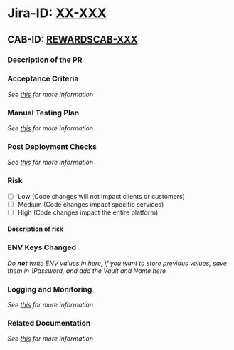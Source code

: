 # Jira-ID: [XX-XXX](https://caffenerogroup.atlassian.net/browse/JIRA-XXX)

## CAB-ID: [REWARDSCAB-XXX](https://caffenerogroup.atlassian.net/servicedesk/customer/portal/3/REWARDSCAB-*)

### Description of the PR

### Acceptance Criteria

_See [this](https://caffenerogroup.atlassian.net/wiki/spaces/YOYOPLATFORM/pages/9242838/Testing+Requirements) for more information_

### Manual Testing Plan

_See [this](https://caffenerogroup.atlassian.net/wiki/spaces/YOYOPLATFORM/pages/9242838/Testing+Requirements#Detailed-Testing-Steps) for more information_

### Post Deployment Checks

_See [this](https://caffenerogroup.atlassian.net/wiki/spaces/YOYOPLATFORM/pages/9242838/Testing+Requirements#Post-Deployment-Checks) for more information_

### Risk

- [ ] Low (Code changes will not impact clients or customers)
- [ ] Medium (Code changes impact specific services)
- [ ] High (Code changes impact the entire platform)

#### Description of risk

### ENV Keys Changed

_Do **not** write ENV values in here, if you want to store previous values, save them in 1Password,
and add the Vault and Name here_

### Logging and Monitoring

_See [this](https://caffenerogroup.atlassian.net/wiki/spaces/YOYOPLATFORM/pages/9242838/Testing+Requirements#Monitoring-%2F-Logging) for more information_

### Related Documentation

_See [this](https://caffenerogroup.atlassian.net/wiki/spaces/YOYOPLATFORM/pages/9242838/Testing+Requirements#Related-Documentation) for more information_
